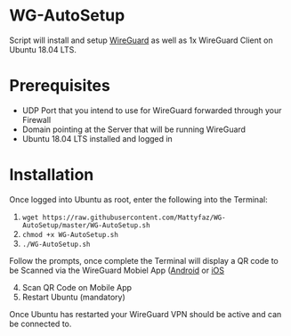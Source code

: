 # WG-AutoSetup

Script will install and setup [WireGuard](https://www.wireguard.com/) as well as 1x WireGuard Client on Ubuntu 18.04 LTS. 
# Prerequisites

* UDP Port that you intend to use for WireGuard forwarded through your Firewall
* Domain pointing at the Server that will be running WireGuard
* Ubuntu 18.04 LTS installed and logged in

# Installation
Once logged into Ubuntu as root, enter the following into the Terminal:

1. ```wget https://raw.githubusercontent.com/Mattyfaz/WG-AutoSetup/master/WG-AutoSetup.sh```
2. ```chmod +x WG-AutoSetup.sh```
3. ```./WG-AutoSetup.sh```

Follow the prompts, once complete the Terminal will display a QR code to be Scanned via the WireGuard Mobiel App ([Android](https://play.google.com/store/apps/details?id=com.wireguard.android&hl=en_AU) or [iOS](https://apps.apple.com/au/app/wireguard/id1441195209)

4. Scan QR Code on Mobile App
5. Restart Ubuntu (mandatory)

Once Ubuntu has restarted your WireGuard VPN should be active and can be connected to.
